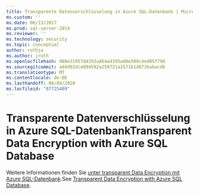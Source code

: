 ```yaml
---
title: Transparente Datenverschlüsselung in Azure SQL-Datenbank | Microsoft-Dokumentation
ms.custom: ''
ms.date: 06/13/2017
ms.prod: sql-server-2014
ms.reviewer: ''
ms.technology: security
ms.topic: conceptual
author: rothja
ms.author: jroth
ms.openlocfilehash: 988e31957d4293a464a4395ad0e509c4ed05f798
ms.sourcegitcommit: ad4d92dce894592a259721a1571b1d8736abacdb
ms.translationtype: MT
ms.contentlocale: de-DE
ms.lasthandoff: 08/04/2020
ms.locfileid: "87725409"
---
```

# <a name="transparent-data-encryption-with-azure-sql-database"></a><span data-ttu-id="69236-102">Transparente Datenverschlüsselung in Azure SQL-Datenbank</span><span class="sxs-lookup"><span data-stu-id="69236-102">Transparent Data Encryption with Azure SQL Database</span></span>
<span data-ttu-id="69236-103">Weitere Informationen finden Sie [unter transparent Data Encryption mit Azure SQL-Datenbank](../../database-engine/transparent-data-encryption-with-azure-sql-database.md).</span><span class="sxs-lookup"><span data-stu-id="69236-103">See [Transparent Data Encryption with Azure SQL Database](../../database-engine/transparent-data-encryption-with-azure-sql-database.md).</span></span>
